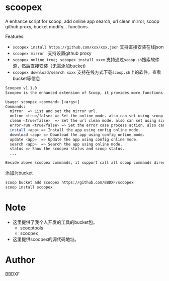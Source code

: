 # scoopex
A enhance script for scoop, add online app search, url clean mirror, scoop github proxy, bucket modify... functions.

Features:
- `scoopex install https://github.com/xxx/xxx.json` 支持直接安装在线json
- `scoopex mirror ` 支持设置github proxy
- `scoopex online true; scoopex install xxxx` 支持通过`scoop.sh`搜索软件源，然后直接安装（无需添加bucket)
- `scoopex download/search xxxx` 支持在线方式下载`scoop.sh`上的软件，查看bucket等信息


```bash
Scoopex v1.1.0
Scoopex is the enhanced extension of Scoop, it provides more functions to support url mirror, url clean and online app mode.

Usage: scoopex <command> [<args>]
Commands:
  mirror  => List and set the mirror url.
  online <true/false> => Set the online mode. also can set using scoop config online.
  clean <true/false>  => Set the url clean mode. also can set using scoop config clean.
  error-run <true/false> => Set the error case process action. also can set using scoop config error-run.
  install <app> => Install the app using config online mode.
  download <app> => Download the app using config online mode.
  update <app>  => Update the app using config online mode.
  search <app>  => Search the app using online mode.
  status => Show the scoopex status and scoop status.
  ...

Beside above scoopex commands, it support call all scoop commands directly. You can use it replace scoop command.
```

添加为bucket
```bash
scoop bucket add scoopex https://github.com/BBDXF/scoopex
scoop install scoopex
```

# Note
- 这里提供了我个人开发的工具的bucket包。
	- scooptools
	- scoopex
- 这里提供scoopex的源代码地址。

# Author
BBDXF
